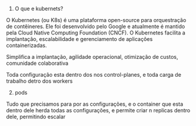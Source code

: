 1. O que e kubernets?

O Kubernetes (ou K8s) é uma plataforma open-source para orquestração de contêineres. Ele foi desenvolvido pelo Google e atualmente é mantido pela Cloud Native Computing Foundation (CNCF). O Kubernetes facilita a implantação, escalabilidade e gerenciamento de aplicações containerizadas.

Simplifica a implantação, agilidade operacional, otimização de custos, comunidade colaborativa

Toda configuração esta dentro dos nos control-planes, e toda carga de trabalho detro dos workers

2. pods

Tudo que precisamos para por as configurações, e o container que esta dentro dele herda todas as configurações, e permite criar n replicas dentro dele, permitindo escalar